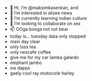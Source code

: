 - 👋 Hi, I’m @maksimkasenkan, and
- 👀 I’m interested in alizee news
- 🌱 I’m currently learning indian culture
- 💞️ I’m looking to collaborate on xex
- 📫 OOga booga not not bear
- today is... tuesday data only stopped
- main day clear
- only tsss tea
- only nescafe coffee
- give me for my car lamba galardo
- elephant jambo
- ios dapps
- geely cool ray motocicle harley
